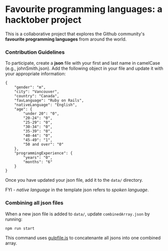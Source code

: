 # Favourite programming languages: a hacktober project

This is a collaborative project that explores the Github community's **favourite programming languages** from around the world.

### Contribution Guidelines 

To participate, create a **json** file with your first and last name in camelCase (e.g., johnSmith.json). Add the following object in your file and update it with your appropriate information:

```
{
    "gender": "m",
    "city": "Vancouver",
    "country": "Canada",
    "favLanguage": "Ruby on Rails",
    "nativeLanguage": "English",
    "age": {
        "under 20": "0",
        "20-24": "0",
        "25-29": "0",
        "30-34": "0",
        "35-39": "0",
        "40-44": "0",
        "45-49": "1",
        "50 and over": "0"
    },
    "programmingExperience": {
        "years": "0",
        "months": "6"
    }
}

```
Once you have updated your json file, add it to the `data/` directory. 

FYI - *native language* in the template json refers to *spoken language*.

### Combining all json files

When a new json file is added to `data/`, update `combinedArray.json` by running:

```
npm run start
```
This command uses [gulpfile.js](gulpfile.js) to concatenante all jsons into one combined array. 


